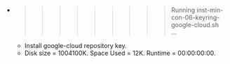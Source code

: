 * >>>>>>>>> Running inst-min-con-06-keyring-google-cloud.sh ...
  * Install google-cloud repository key.
  * Disk size = 1004100K. Space Used = 12K. Runtime = 00:00:00:00.
